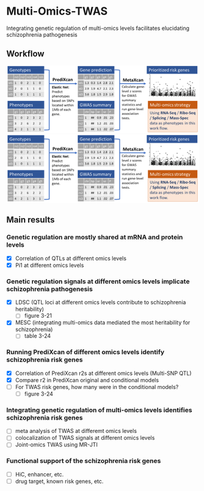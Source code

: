 # Multi-Omics-TWAS
Integrating genetic regulation of multi-omics levels facilitates elucidating schizophrenia pathogenesis

## Workflow
![workflow](./.img/workflow.png)
<img src=".img/workflow.png" width="800" />

## Main results

### Genetic regulation are mostly shared at mRNA and protein levels
- [x] Correlation of QTLs at different omics levels
- [x] Pi1 at different omics levels

### Genetic regulation signals at different omics levels implicate schizophrenia pathogenesis
- [x] LDSC (QTL loci at different omics levels contribute to schizophrenia heritability)
  - [ ] figure 3-21
- [x] MESC (integrating multi-omics data mediated the most heritability for schizophrenia)
  - [ ] table 3-24

### Running PrediXcan of different omics levels identify schizophrenia risk genes
- [x] Correlation of PrediXcan r2s at different omics levels (Multi-SNP QTL)
- [x] Compare r2 in PrediXcan original and conditional models
- [ ] For TWAS risk genes, how many were in the conditional models?
  - [ ] figure 3-24

### Integrating genetic regulation of multi-omics levels identifies schizophrenia risk genes
- [ ] meta analysis of TWAS at differemt omics levels
- [ ] colocalization of TWAS signals at different omics levels
- [ ] Joint-omics TWAS using MR-JTI

### Functional support of the schizophrenia risk genes
- [ ] HiC, enhancer, etc.
- [ ] drug target, known risk genes, etc.
